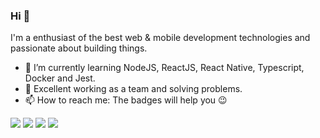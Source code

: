 ### Hi 👋

I'm a enthusiast of the best web & mobile development technologies and passionate about building things.

- 🌱 I’m currently learning NodeJS, ReactJS, React Native, Typescript, Docker and Jest.
- 🤝 Excellent working as a team and solving problems.
- 📫 How to reach me: The badges will help you 😉

[<img src="https://img.shields.io/badge/linkedin-%230077B5.svg?&style=for-the-badge&logo=linkedin&logoColor=white" />](https://www.linkedin.com/in/thiago-ferreira-de-almeida/) 
[<img src = "https://img.shields.io/badge/instagram-%23E4405F.svg?&style=for-the-badge&logo=instagram&logoColor=white">](https://www.instagram.com/thiagoalmd) 
[<img src = "https://img.shields.io/badge/facebook-%231877F2.svg?&style=for-the-badge&logo=facebook&logoColor=white">](https://www.facebook.com/thiagoalmd/)
[<img src = "https://img.shields.io/badge/gmail-D14836?&style=for-the-badge&logo=gmail&logoColor=white">](mailto:thiagofalmd@gmail.com)
